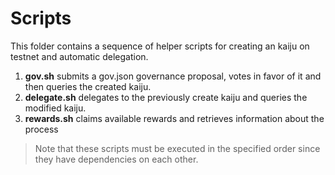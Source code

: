 # Scripts

This folder contains a sequence of helper scripts for creating an kaiju on testnet and automatic delegation. 

1. **gov.sh** submits a gov.json governance proposal, votes in favor of it and then queries the created kaiju.
2. **delegate.sh** delegates to the previously create kaiju and queries the modified kaiju.
3. **rewards.sh** claims available rewards and retrieves information about the process

> Note that these scripts must be executed in the specified order since they have dependencies on each other.
